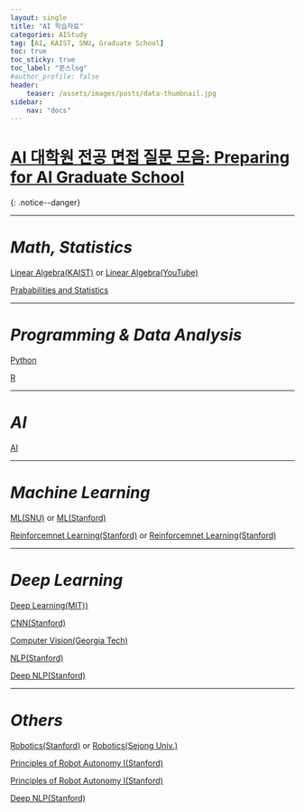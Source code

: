 ```yaml
---
layout: single
title: "AI 학습자료"
categories: AIStudy
tag: [AI, KAIST, SNU, Graduate School]
toc: true
toc_sticky: true
toc_label: "쭌스log"
#author_profile: false
header:
    teaser: /assets/images/posts/data-thumbnail.jpg
sidebar:
    nav: "docs"
---
```


# [AI 대학원 전공 면접 질문 모음: Preparing for AI Graduate School](https://github.com/hchoi256/ai-terms/blob/main/README.md)
{: .notice--danger}

****
# *Math, Statistics*
[Linear Algebra(KAIST)](https://kooc.kaist.ac.kr/mathforai/joinLectures/74606) or [Linear Algebra(YouTube)](https://www.youtube.com/playlist?list=PLZHQObOWTQDPD3MizzM2xVFitgF8hE_ab)

[Prababilities and Statistics](https://seeing-theory.brown.edu/index.html#firstPage)

****
# *Programming & Data Analysis*
[Python](https://pll.harvard.edu/course/cs50s-introduction-artificial-intelligence-python?delta=0)

[R](https://pll.harvard.edu/course/data-science-r-basics?delta=2)

****
# *AI*
[AI](https://www.udacity.com/course/intro-to-artificial-intelligence--cs271)

****
# *Machine Learning*
[ML(SNU)](http://www.kmooc.kr/courses/course-v1:SNUk+SNU050_011k+2020_T2/about) or [ML(Stanford)](https://www.coursera.org/learn/machine-learning)

[Reinforcemnet Learning(Stanford)](https://www.youtube.com/watch?v=FgzM3zpZ55o&list=PLoROMvodv4rOSOPzutgyCTapiGlY2Nd8u) or [Reinforcemnet Learning(Stanford)](https://web.stanford.edu/class/cs234/)

****
# *Deep Learning*
[Deep Learning(MIT))](http://introtodeeplearning.com/?fbclid=IwAR2lJl7dG7rODvm16HDeLGGMAqc68p0Z3uSBzNqvYM2GPvO8FinJ-mM9Cpk)

[CNN(Stanford)](https://www.youtube.com/playlist?list=PLC1qU-LWwrF64f4QKQT-Vg5Wr4qEE1Zxk)

[Computer Vision(Georgia Tech)](https://omscs.gatech.edu/cs-6476-computer-vision)

[NLP(Stanford)](http://web.stanford.edu/class/cs224u/)

[Deep NLP(Stanford)](http://web.stanford.edu/class/cs224n/index.html#schedule)

****
# *Others*
[Robotics(Stanford)](https://see.stanford.edu/Course/CS223A) or [Robotics(Sejong Univ.)](http://www.kocw.net/home/search/kemView.do?kemId=1358399)

[Principles of Robot Autonomy I(Stanford)](https://online.stanford.edu/courses/aa274a-principles-robot-autonomy-i)

[Principles of Robot Autonomy I(Stanford)](https://online.stanford.edu/courses/cs237b-principles-robot-autonomy-ii)

[Deep NLP(Stanford)](http://web.stanford.edu/class/cs224n/index.html#schedule)
